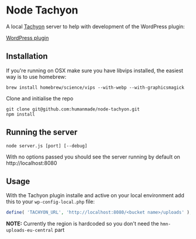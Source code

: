 Node Tachyon
============

A local [Tachyon](https://github.com/humanmade/tachyon) server to help with development of the WordPress plugin:

[WordPress plugin](https://github.com/humanmade/tachyon-plugin)

## Installation

If you're running on OSX make sure you have libvips installed, the easiest way is to use homebrew:

```
brew install homebrew/science/vips --with-webp --with-graphicsmagick
```

Clone and initialise the repo

```
git clone git@github.com:humanmade/node-tachyon.git
npm install
```

## Running the server

```
node server.js [port] [--debug]
```

With no options passed you should see the server running by default on http://localhost:8080

## Usage

With the Tachyon plugin installe and active on your local environment add this to your `wp-config-local.php` file:

```php
define( 'TACHYON_URL', 'http://localhost:8080/<bucket name>/uploads' );
```

**NOTE:** Currently the region is hardcoded so you don't need the `hmn-uploads-eu-central` part
